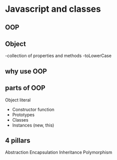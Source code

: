 # Javascript and classes 

## OOP


## Object 
-collection of properties and methods 
-toLowerCase

## why use OOP 

## parts of OOP
Object literal 

- Constructor function 
- Prototypes
- Classes 
- Instances (new, this)

## 4 pillars 
Abstraction
Encapsulation
Inheritance
Polymorphism
